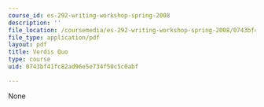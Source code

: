 ```yaml
---
course_id: es-292-writing-workshop-spring-2008
description: ''
file_location: /coursemedia/es-292-writing-workshop-spring-2008/0743bf41fc82ad96e5e734f50c5c0abf_MITES_292S08_verid.pdf
file_type: application/pdf
layout: pdf
title: Verdis Quo
type: course
uid: 0743bf41fc82ad96e5e734f50c5c0abf

---
```

None
